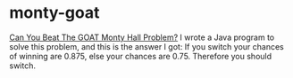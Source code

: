 # monty-goat

[Can You Beat The GOAT Monty Hall Problem?](https://fivethirtyeight.com/features/can-you-beat-the-goat-monty-hall-problem/) I wrote a Java program to solve this problem, and this is the answer I got: If you switch your chances of winning are 0.875, else your chances are 0.75. Therefore you should switch. 
